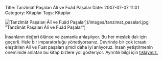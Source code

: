 Title: Tanzîmât Paşaları Âlî ve Fuâd Paşalar
Date: 2007-07-07 11:01
Category: Kitaplar
Tags: Kitaplar

![Tanzîmât Paşaları Âlî ve Fuâd Paşalar][]](/images/tanzimat_pasalari.jpg "Tanzîmât Paşaları Âlî ve Fuâd Paşalar")

İnsanların değeri ölünce ve zamanla anlaşılıyor. Bu her meslek dalı için geçerli. Hele bir
imparatorluğu yönetiyorsanız. Devrinde bir çok icraatı eleştirilen Ali
ve Fuat paşaları şimdi daha iyi anlıyoruz. İnsan yetiştirmenin öneminide
anlatan bu kitap bizlere yol gösteriyor. Ayrıntılı bilgi için
[tıklayınız.][]

  [Tanzîmât Paşaları Âlî ve Fuâd Paşalar]: /images/tanzimat_pasalari.kucukresim.jpg
  [tıklayınız.]: http://www.otuken.com.tr/kitapdetay.asp?kitapID=493
